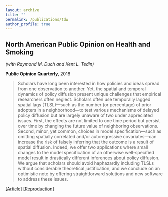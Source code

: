 ```yaml
---
layout: archive
title: ""
permalink: /publications/tdw
author_profile: true
---
```


## North American Public Opinion on Health and Smoking

*(with Raymond M. Duch and Kent L. Tedin)*

**Public Opinion Quarterly**, 2018

> Scholars have long been interested in how policies and ideas spread from one observation to another. Yet, the spatial and temporal dynamics of policy diffusion present unique challenges that empirical researchers often neglect. Scholars often use temporally lagged spatial lags (TLSL)—such as the number (or percentage) of prior adopters in a neighborhood—to test various mechanisms of delayed policy diffusion but are largely unaware of two under appreciated issues. First, the effects are not limited to one time period but persist over time by changing the future value of neighboring observations. Second, minor, yet common, choices in model specification—such as omitting spatially correlated and/or autoregressive covariates—can increase the risk of falsely inferring that the outcome is a result of spatial diffusion. Indeed, we offer two applications where small changes to the model specification of an otherwise well-specified model result in drastically different inferences about policy diffusion. We argue that scholars should avoid haphazardly including TLSLs without considerable theoretical justification, and we conclude on an optimistic note by offering straightforward solutions and new software to address these issues.

[[Article]](https://doi.org/10.1093/poq/nfx034) [[Reproduction]](..//files/DTW-Replication.xlsx)
